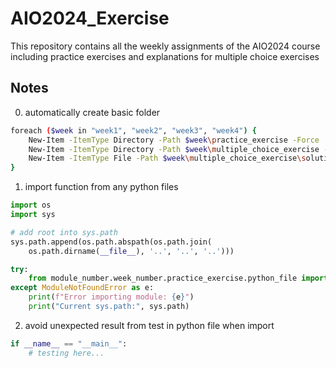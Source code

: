 # AIO2024_Exercise

This repository contains all the weekly assignments of the AIO2024 course including practice exercises and explanations for multiple choice exercises

## Notes

0. automatically create basic folder

```bash
foreach ($week in "week1", "week2", "week3", "week4") {
    New-Item -ItemType Directory -Path $week\practice_exercise -Force
    New-Item -ItemType Directory -Path $week\multiple_choice_exercise -Force
    New-Item -ItemType File -Path $week\multiple_choice_exercise\solution_$week.md -Force
}

```

1. import function from any python files

```python
import os
import sys

# add root into sys.path
sys.path.append(os.path.abspath(os.path.join(
    os.path.dirname(__file__), '..', '..', '..')))

try:
    from module_number.week_number.practice_exercise.python_file import function_name
except ModuleNotFoundError as e:
    print(f"Error importing module: {e}")
    print("Current sys.path:", sys.path)
```

2. avoid unexpected result from test in python file when import

```python
if __name__ == "__main__":
    # testing here...
```
